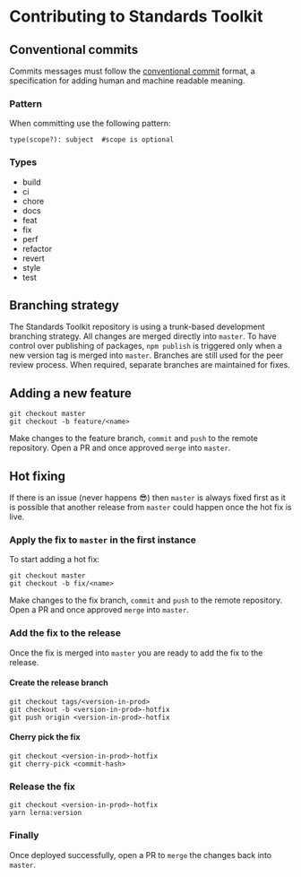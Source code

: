 # Contributing to Standards Toolkit

## Conventional commits

Commits messages must follow the [conventional commit](https://www.conventionalcommits.org) format, a specification for adding human and machine readable meaning.

### Pattern
When committing use the following pattern:

```
type(scope?): subject  #scope is optional
```

### Types
- build
- ci
- chore
- docs
- feat
- fix
- perf
- refactor
- revert
- style
- test

## Branching strategy
The Standards Toolkit repository is using a trunk-based development branching strategy. All changes are merged directly into `master`. To have control over publishing of packages, `npm publish` is triggered only when a new version tag is merged into `master`. Branches are still used for the peer review process. When required, separate branches are maintained for fixes.

## Adding a new feature
```
git checkout master
git checkout -b feature/<name>
```

Make changes to the feature branch, `commit` and `push` to the remote repository. Open a PR and once approved `merge` into `master`.

## Hot fixing
If there is an issue (never happens :sunglasses:) then `master` is always fixed first as it is possible that another release from `master` could happen once the hot fix is live.

### Apply the fix to `master` in the first instance
To start adding a hot fix:

```
git checkout master
git checkout -b fix/<name>
```

Make changes to the fix branch, `commit` and `push` to the remote repository. Open a PR and once approved `merge` into `master`.

### Add the fix to the release
Once the fix is merged into `master` you are ready to add the fix to the release.

#### Create the release branch

```
git checkout tags/<version-in-prod>
git checkout -b <version-in-prod>-hotfix
git push origin <version-in-prod>-hotfix
```

#### Cherry pick the fix
```
git checkout <version-in-prod>-hotfix
git cherry-pick <commit-hash>
```

### Release the fix
```
git checkout <version-in-prod>-hotfix
yarn lerna:version
```

### Finally
Once deployed successfully, open a PR to `merge` the changes back into `master`.
